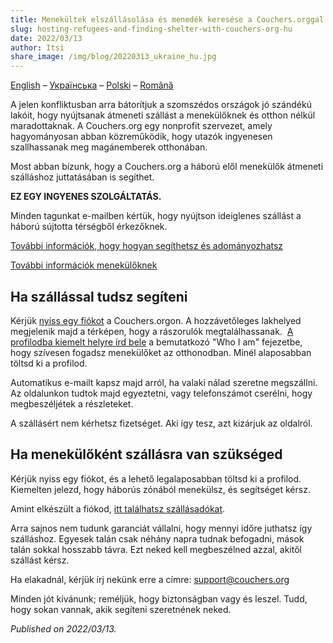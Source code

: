 ```yaml
---
title: Menekültek elszállásolása és menedék keresése a Couchers.orggal
slug: hosting-refugees-and-finding-shelter-with-couchers-org-hu
date: 2022/03/13
author: Itsi
share_image: /img/blog/20220313_ukraine_hu.jpg
---
```


[English](/blog/2022/03/13/hosting-refugees-and-finding-shelter-with-couchers-org-en) – [Українська](/blog/2022/03/13/hosting-refugees-and-finding-shelter-with-couchers-org-uk) – [Polski](/blog/2022/03/13/hosting-refugees-and-finding-shelter-with-couchers-org-pl) – [Română](/blog/2022/03/13/hosting-refugees-and-finding-shelter-with-couchers-org-ro)

A jelen konfliktusban arra bátorítjuk a szomszédos országok jó szándékú lakóit, hogy nyújtsanak átmeneti szállást a menekülőknek és otthon nélkül maradottaknak. A Couchers.org egy nonprofit szervezet, amely hagyományosan abban közreműködik, hogy utazók ingyenesen szallhassanak meg magánemberek otthonában.

Most abban bízunk, hogy a Couchers.org a háború elől menekülők átmeneti szálláshoz juttatásában is segíthet.

**EZ EGY INGYENES SZOLGÁLTATÁS.**

Minden tagunkat e-mailben kértük, hogy nyújtson ideiglenes szállást a háború sújtotta térségből érkezőknek.

[További információk, hogy hogyan segíthetsz és adományozhatsz](https://how-to-help-ukraine-now.super.site/refuge-for-ukrainians)

[További információk menekülőknek](https://docs.google.com/document/u/1/d/1OlZIz-72A2xI2uUOFE07L5ObQGP4JDcXZ2vdIs2P9BQ/mobilebasic)

## Ha szállással tudsz segíteni

Kérjük [nyiss egy fiókot](https://couchers.org/signup) a Couchers.orgon. A hozzávetőleges lakhelyed megjelenik majd a térképen, hogy a rászorulók megtalálhassanak.  [A profilodba kiemelt helyre írd bele](https://couchers.org/profile/edit) a bemutatkozó "Who I am" fejezetbe, hogy szívesen fogadsz menekülőket az otthonodban. Minél alaposabban töltsd ki a profilod.

Automatikus e-mailt kapsz majd arról, ha valaki nálad szeretne megszállni. Az oldalunkon tudtok majd egyeztetni, vagy telefonszámot cserélni, hogy megbeszéljétek a részleteket.

A szállásért nem kérhetsz fizetséget. Aki így tesz, azt kizárjuk az oldalról.

## Ha menekülőként szállásra van szükséged

Kérjük nyiss egy fiókot, és a lehető legalaposabban töltsd ki a profilod. Kiemelten jelezd, hogy háborús zónából menekülsz, és segítséget kérsz.

Amint elkészült a fiókod, [itt találhatsz szállásadókat](https://couchers.org/search).

Arra sajnos nem tudunk garanciát vállalni, hogy mennyi időre juthatsz így szálláshoz. Egyesek talán csak néhány napra tudnak befogadni, mások talán sokkal hosszabb távra. Ezt neked kell megbeszélned azzal, akitől szállást kérsz.

Ha elakadnál, kérjük írj nekünk erre a címre: [support@couchers.org](mailto:support@couchers.org)

Minden jót kívánunk; reméljük, hogy biztonságban vagy és leszel. Tudd, hogy sokan vannak, akik segíteni szeretnének neked.

*Published on 2022/03/13.*
